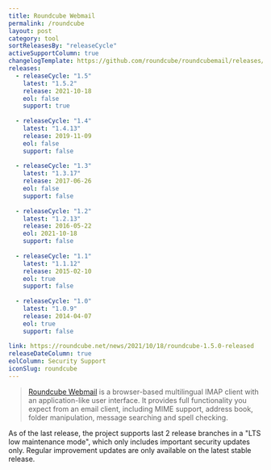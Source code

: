```yaml
---
title: Roundcube Webmail
permalink: /roundcube
layout: post
category: tool
sortReleasesBy: "releaseCycle"
activeSupportColumn: true
changelogTemplate: https://github.com/roundcube/roundcubemail/releases/tag/__LATEST__
releases:
  - releaseCycle: "1.5"
    latest: "1.5.2"
    release: 2021-10-18
    eol: false
    support: true
    
  - releaseCycle: "1.4"
    latest: "1.4.13"
    release: 2019-11-09
    eol: false
    support: false
    
  - releaseCycle: "1.3"
    latest: "1.3.17"
    release: 2017-06-26
    eol: false
    support: false
    
  - releaseCycle: "1.2"
    latest: "1.2.13"
    release: 2016-05-22
    eol: 2021-10-18
    support: false
    
  - releaseCycle: "1.1"
    latest: "1.1.12"
    release: 2015-02-10
    eol: true
    support: false
    
  - releaseCycle: "1.0"
    latest: "1.0.9"
    release: 2014-04-07
    eol: true
    support: false
    
link: https://roundcube.net/news/2021/10/18/roundcube-1.5.0-released
releaseDateColumn: true
eolColumn: Security Support
iconSlug: roundcube
---
```


> [Roundcube Webmail](https://roundcube.net/) is a browser-based multilingual IMAP client with an application-like user interface. 
> It provides full functionality you expect from an email client, including MIME support, address book, folder manipulation, message searching and spell checking.

As of the last release, the project supports last 2 release branches in a "LTS low maintenance mode", which only includes important security updates only. Regular improvement updates are only available on the latest stable release.
